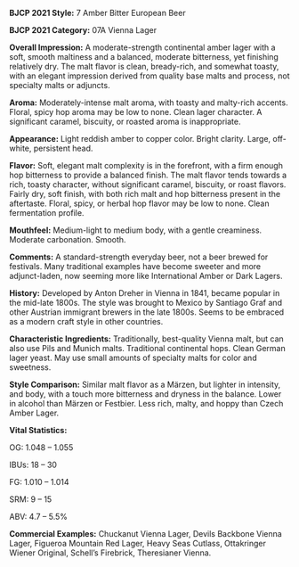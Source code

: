 <b>BJCP 2021 Style:</b> 7 Amber Bitter European Beer

<b>BJCP 2021 Category:</b> 07A Vienna Lager

<b>Overall Impression:</b> A moderate-strength continental
amber lager with a soft, smooth maltiness and a balanced,
moderate bitterness, yet finishing relatively dry. The malt
flavor is clean, bready-rich, and somewhat toasty, with an
elegant impression derived from quality base malts and
process, not specialty malts or adjuncts.

<b>Aroma:</b> Moderately-intense malt aroma, with toasty and
malty-rich accents. Floral, spicy hop aroma may be low to
none. Clean lager character. A significant caramel, biscuity, or
roasted aroma is inappropriate.

<b>Appearance:</b> Light reddish amber to copper color. Bright
clarity. Large, off-white, persistent head.

<b>Flavor:</b> Soft, elegant malt complexity is in the forefront, with a
firm enough hop bitterness to provide a balanced finish. The
malt flavor tends towards a rich, toasty character, without
significant caramel, biscuity, or roast flavors. Fairly dry, soft
finish, with both rich malt and hop bitterness present in the
aftertaste. Floral, spicy, or herbal hop flavor may be low to
none. Clean fermentation profile.

<b>Mouthfeel:</b> Medium-light to medium body, with a gentle
creaminess. Moderate carbonation. Smooth.

<b>Comments:</b> A standard-strength everyday beer, not a beer
brewed for festivals. Many traditional examples have become
sweeter and more adjunct-laden, now seeming more like
International Amber or Dark Lagers.

<b>History:</b> Developed by Anton Dreher in Vienna in 1841,
became popular in the mid-late 1800s. The style was brought
to Mexico by Santiago Graf and other Austrian immigrant
brewers in the late 1800s. Seems to be embraced as a modern
craft style in other countries.

<b>Characteristic Ingredients:</b> Traditionally, best-quality
Vienna malt, but can also use Pils and Munich malts.
Traditional continental hops. Clean German lager yeast. May
use small amounts of specialty malts for color and sweetness.

<b>Style Comparison:</b> Similar malt flavor as a Märzen, but
lighter in intensity, and body, with a touch more bitterness and
dryness in the balance. Lower in alcohol than Märzen or
Festbier. Less rich, malty, and hoppy than Czech Amber Lager.

<b>Vital Statistics:</b>

OG: 1.048 – 1.055

IBUs: 18 – 30

FG: 1.010 – 1.014

SRM: 9 – 15

ABV: 4.7 – 5.5%

<b>Commercial Examples:</b> Chuckanut Vienna Lager, Devils
Backbone Vienna Lager, Figueroa Mountain Red Lager, Heavy
Seas Cutlass, Ottakringer Wiener Original, Schell’s Firebrick,
Theresianer Vienna.
